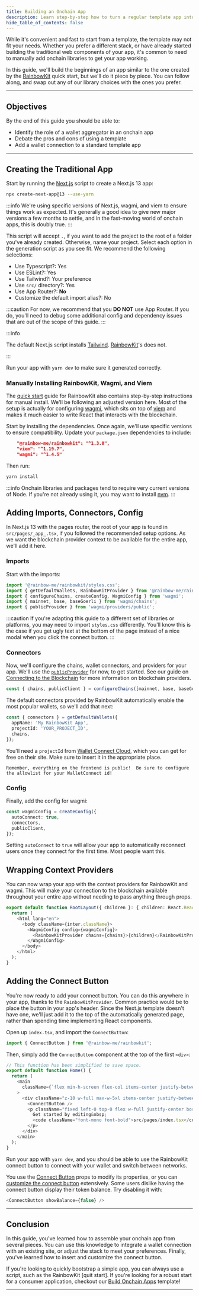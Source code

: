 ```yaml
---
title: Building an Onchain App
description: Learn step-by-step how to turn a regular template app into an onchain app with a wallet connection.
hide_table_of_contents: false
---
```


While it's convenient and fast to start from a template, the template may not fit your needs. Whether you prefer a different stack, or have already started building the traditional web components of your app, it's common to need to manually add onchain libraries to get your app working.

In this guide, we'll build the beginnings of an app similar to the one created by the [RainbowKit] quick start, but we'll do it piece by piece. You can follow along, and swap out any of our library choices with the ones you prefer.

---

## Objectives

By the end of this guide you should be able to:

- Identify the role of a wallet aggregator in an onchain app
- Debate the pros and cons of using a template
- Add a wallet connection to a standard template app

---

## Creating the Traditional App

Start by running the [Next.js] script to create a Next.js 13 app:

```bash
npx create-next-app@13 --use-yarn
```

:::info
We're using specific versions of Next.js, wagmi, and viem to ensure things work as expected. It's generally a good idea to give new major versions a few months to settle, and in the fast-moving world of onchain apps, this is doubly true.
:::

This script will accept `.`, if you want to add the project to the root of a folder you've already created. Otherwise, name your project. Select each option in the generation script as you see fit. We recommend the following selections:

- Use Typescript?: Yes
- Use ESLint?: Yes
- Use Tailwind?: Your preference
- Use `src/` directory?: Yes
- Use App Router?: **No**
- Customize the default import alias?: No

:::caution
For now, we recommend that you **DO NOT** use App Router. If you do, you'll need to debug some additional config and dependency issues that are out of the scope of this guide.
:::

:::info

The default Next.js script installs [Tailwind]. [RainbowKit]'s does not.

:::

Run your app with `yarn dev` to make sure it generated correctly.

### Manually Installing RainbowKit, Wagmi, and Viem

The [quick start] guide for RainbowKit also contains step-by-step instructions for manual install. We'll be following an adjusted version here. Most of the setup is actually for configuring [wagmi], which sits on top of [viem] and makes it much easier to write React that interacts with the blockchain.

Start by installing the dependencies. Once again, we'll use specific versions to ensure compatibility. Update your `package.json` dependencies to include:

```json
    "@rainbow-me/rainbowkit": "^1.3.0",
    "viem": "^1.19.7",
    "wagmi": "^1.4.5"
```

Then run:

```bash
yarn install
```

:::info
Onchain libraries and packages tend to require very current versions of Node. If you're not already using it, you may want to install [nvm].
:::

## Adding Imports, Connectors, Config

In Next.js 13 with the pages router, the root of your app is found in `src/pages/_app_.tsx`, if you followed the recommended setup options. As we want the blockchain provider context to be available for the entire app, we'll add it here.

### Imports

Start with the imports:

```typescript
import '@rainbow-me/rainbowkit/styles.css';
import { getDefaultWallets, RainbowKitProvider } from '@rainbow-me/rainbowkit';
import { configureChains, createConfig, WagmiConfig } from 'wagmi';
import { mainnet, base, baseGoerli } from 'wagmi/chains';
import { publicProvider } from 'wagmi/providers/public';
```

:::caution
If you're adapting this guide to a different set of libraries or platforms, you may need to import `styles.css` differently. You'll know this is the case if you get ugly text at the bottom of the page instead of a nice modal when you click the connect button.
:::

### Connectors

Now, we'll configure the chains, wallet connectors, and providers for your app. We'll use the [`publicProvider`] for now, to get started. See our guide on [Connecting to the Blockchain] for more information on blockchain providers.

```typescript
const { chains, publicClient } = configureChains([mainnet, base, baseGoerli], [publicProvider()]);
```

The default connectors provided by RainbowKit automatically enable the most popular wallets, so we'll add that next:

```typescript
const { connectors } = getDefaultWallets({
  appName: 'My RainbowKit App',
  projectId: 'YOUR_PROJECT_ID',
  chains,
});
```

You'll need a `projectId` from [Wallet Connect Cloud], which you can get for free on their site. Make sure to insert it in the appropriate place.

```danger
Remember, everything on the frontend is public!  Be sure to configure the allowlist for your WalletConnect id!
```

### Config

Finally, add the config for wagmi:

```typescript
const wagmiConfig = createConfig({
  autoConnect: true,
  connectors,
  publicClient,
});
```

Setting `autoConnect` to `true` will allow your app to automatically reconnect users once they connect for the first time. Most people want this.

## Wrapping Context Providers

You can now wrap your app with the context providers for RainbowKit and wagmi. This will make your connection to the blockchain available throughout your entire app without needing to pass anything through props.

```typescript
export default function RootLayout({ children }: { children: React.ReactNode }) {
  return (
    <html lang="en">
      <body className={inter.className}>
        <WagmiConfig config={wagmiConfig}>
          <RainbowKitProvider chains={chains}>{children}</RainbowKitProvider>
        </WagmiConfig>
      </body>
    </html>
  );
}
```

## Adding the Connect Button

You're now ready to add your connect button. You can do this anywhere in your app, thanks to the `RainbowKitProvider`. Common practice would be to place the button in your app's header. Since the Next.js template doesn't have one, we'll just add it to the top of the automatically generated page, rather than spending time implementing React components.

Open up `index.tsx`, and import the `ConnectButton`:

```typescript
import { ConnectButton } from '@rainbow-me/rainbowkit';
```

Then, simply add the `ConnectButton` component at the top of the first `<div>`:

```typescript
// This function has been simplified to save space.
export default function Home() {
  return (
    <main
      className={`flex min-h-screen flex-col items-center justify-between p-24 ${inter.className}`}
    >
      <div className="z-10 w-full max-w-5xl items-center justify-between font-mono text-sm lg:flex">
        <ConnectButton />
        <p className="fixed left-0 top-0 flex w-full justify-center border-b border-gray-300 bg-gradient-to-b from-zinc-200 pb-6 pt-8 backdrop-blur-2xl dark:border-neutral-800 dark:bg-zinc-800/30 dark:from-inherit lg:static lg:w-auto  lg:rounded-xl lg:border lg:bg-gray-200 lg:p-4 lg:dark:bg-zinc-800/30">
          Get started by editing&nbsp;
          <code className="font-mono font-bold">src/pages/index.tsx</code>
        </p>
      </div>
    </main>
  );
}
```

Run your app with `yarn dev`, and you should be able to use the RainbowKit connect button to connect with your wallet and switch between networks.

You use the [Connect Button] props to modify its properties, or you can [customize the connect button] extensively. Some users dislike having the connect button display their token balance. Try disabling it with:

```typescript
<ConnectButton showBalance={false} />
```

---

## Conclusion

In this guide, you've learned how to assemble your onchain app from several pieces. You can use this knowledge to integrate a wallet connection with an existing site, or adjust the stack to meet your preferences. Finally, you've learned how to insert and customize the connect button.

If you're looking to quickly bootstrap a simple app, you can always use a script, such as the RainbowKit [quit start]. If you're looking for a robust start for a consumer application, checkout our [Build Onchain Apps] template!

---

[RainbowKit]: https://www.rainbowkit.com/
[wagmi]: https://wagmi.sh/
[viem]: https://viem.sh/
[quick start]: https://www.rainbowkit.com/docs/installation
[Next.js]: https://nextjs.org/
[Tailwind]: https://tailwindcss.com/
[nvm]: https://github.com/nvm-sh/nvm
[WalletConnect]: https://cloud.walletconnect.com/
[Connecting to the Blockchain]: https://docs.base.org/connecting-to-the-blockchain/overview
[Wallet Connect Cloud]: https://cloud.walletconnect.com/
[`publicProvider`]: https://wagmi.sh/react/providers/public
[Connect Button]: https://www.rainbowkit.com/docs/connect-button
[customize the connect button]: https://www.rainbowkit.com/docs/custom-connect-button
[Build Onchain Apps]: https://github.com/coinbase/build-onchain-apps
